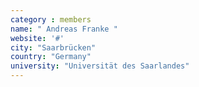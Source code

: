 ```yaml
---
category : members
name: " Andreas Franke " 
website: '#'
city: "Saarbrücken"
country: "Germany"
university: "Universität des Saarlandes"
---
```


